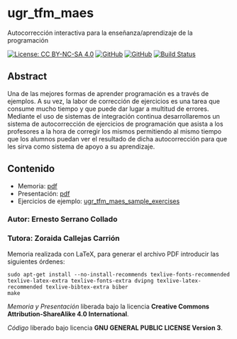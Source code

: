 # ugr_tfm_maes

Autocorrección interactiva para la enseñanza/aprendizaje de la programación

[![License: CC BY-NC-SA 4.0](https://img.shields.io/badge/License-CC%20BY--NC--SA%204.0-lightgrey.svg)](https://creativecommons.org/licenses/by-nc-sa/4.0/)
[![GitHub](https://img.shields.io/github/license/erseco/ugr_tfm_maes.svg)](https://github.com/erseco/ugr_tfm_maes/blob/master/LICENSE)
[![GitHub](https://img.shields.io/github/forks/erseco/ugr_tfm_maes.svg)](https://github.com/erseco/ugr_tfm_maes/network)
[![Build Status](https://travis-ci.com/erseco/ugr_tfm_maes.svg?branch=master)](https://travis-ci.com/erseco/ugr_tfm_maes)

## Abstract

Una de las mejores formas de aprender programación es a través de ejemplos. A su vez, la labor de corrección de ejercicios es una tarea que consume mucho tiempo y que puede dar lugar a multitud de errores.
Mediante el uso de sistemas de integración continua desarrollaremos un sistema de autocorrección de ejercicios de programación que asista a los profesores a la hora de corregir los mismos permitiendo al mismo tiempo que los alumnos puedan ver el resultado de dicha autocorrección para que les sirva como sistema de apoyo a su aprendizaje.

## Contenido

- Memoria: [pdf](../../releases/download/0.0.2/project.pdf)
- Presentación: [pdf](../../releases/download/0.0.2/slides.pdf)
- Ejercicios de ejemplo: [ugr_tfm_maes_sample_exercises](https://github.com/erseco/ugr_tfm_maes_sample_exercises)

### Autor: Ernesto Serrano Collado
### Tutora: Zoraida Callejas Carrión

Memoria realizada con LaTeX, para generar el archivo PDF introducir las siguientes órdenes:

```
sudo apt-get install --no-install-recommends texlive-fonts-recommended texlive-latex-extra texlive-fonts-extra dvipng texlive-latex-recommended texlive-bibtex-extra biber
make
```

*Memoria y Presentación* liberada bajo la licencia **Creative Commons Attribution-ShareAlike 4.0 International**.

*Código* liberado bajo licencia **GNU GENERAL PUBLIC LICENSE Version 3**.
